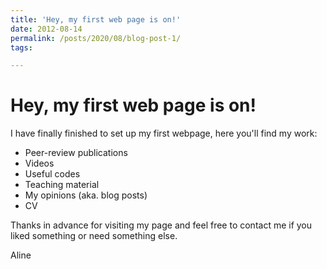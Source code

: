 ```yaml
---
title: 'Hey, my first web page is on!'
date: 2012-08-14
permalink: /posts/2020/08/blog-post-1/
tags:

---
```


Hey, my first web page is on! 
======
I have finally finished to set up my first webpage, here you'll find my work:
- Peer-review publications
- Videos
- Useful codes 
- Teaching material 
- My opinions (aka. blog posts)
- CV 

Thanks in advance for visiting my page and feel free to contact me if you liked something or need something else. 

Aline 
